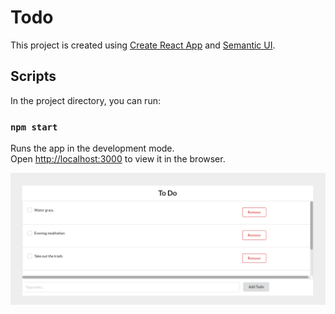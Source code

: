 # Todo

This project is created using [Create React App](https://github.com/facebook/create-react-app) and [Semantic UI](https://github.com/Semantic-Org/Semantic-UI-React).

## Scripts

In the project directory, you can run:

### `npm start`

Runs the app in the development mode.\
Open [http://localhost:3000](http://localhost:3000) to view it in the browser.

![screenshot](https://github.com/stevenjing/todo/blob/main/todo.png)

